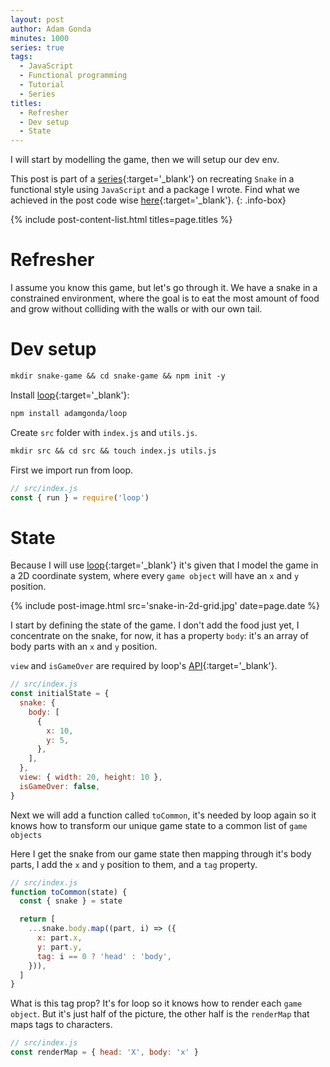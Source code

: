 ```yaml
---
layout: post
author: Adam Gonda
minutes: 1000
series: true
tags:
  - JavaScript
  - Functional programming
  - Tutorial
  - Series
titles:
  - Refresher
  - Dev setup
  - State
---
```


I will start by modelling the game, then
we will setup our dev env.

This post is part of a [series](/2022/06/13/Snake-à-la-functional.html){:target='_blank'} on recreating `Snake`
in a functional style using `JavaScript` and a package I wrote.
Find what we achieved in the post code wise [here](https://github.com/AdamGonda/snake-game/tree/start-modelling){:target='_blank'}.
{: .info-box}

{% include post-content-list.html titles=page.titles %}

# Refresher

I assume you know this game, but let's go through it.
We have a snake in a constrained environment, where
the goal is to eat the most amount of food and grow without
colliding with the walls or with our own tail.

# Dev setup

```md
mkdir snake-game && cd snake-game && npm init -y
```

Install [loop](https://github.com/AdamGonda/loop){:target='_blank'}:

```md
npm install adamgonda/loop
```

Create `src` folder with `index.js` and `utils.js`.

```md
mkdir src && cd src && touch index.js utils.js
```

First we import run from loop.

```js
// src/index.js
const { run } = require('loop')

```

# State

Because I will use [loop](https://github.com/AdamGonda/loop){:target='_blank'}
it's given that I model the game in a 2D coordinate system, where
every `game object` will have an `x` and `y` position.

{% include post-image.html
  src='snake-in-2d-grid.jpg'
  date=page.date
%}

I start by defining the state of the game. I don't add the food just yet,
I concentrate on the snake, for now, it has a property `body`: it's an array
of body parts with an `x` and `y` position.

`view` and `isGameOver` are required by loop's [API](https://github.com/AdamGonda/loop/blob/main/README.md#api){:target='_blank'}.

```js
// src/index.js
const initialState = {
  snake: {
    body: [
      {
        x: 10,
        y: 5,
      },
    ],
  },
  view: { width: 20, height: 10 },
  isGameOver: false,
}
```

Next we will add a function called `toCommon`,
it's needed by loop again so it knows how to transform
our unique game state to a common list of `game objects`

Here I get the snake from our game state then
mapping through it's body parts,
I add the `x` and `y` position to them, and a `tag` property.

```js
// src/index.js
function toCommon(state) {
  const { snake } = state

  return [
    ...snake.body.map((part, i) => ({
      x: part.x,
      y: part.y,
      tag: i == 0 ? 'head' : 'body',
    })),
  ]
}
```

What is this tag prop? It's for loop so it knows how to render each `game object`.
But it's just half of the picture, the other half is the `renderMap` that maps tags to characters.

```js
// src/index.js
const renderMap = { head: 'X', body: 'x' }
```
